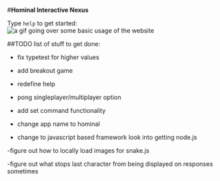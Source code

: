 #**Hominal Interactive Nexus**

Type `help` to get started:
![a gif going over some basic usage of the website](https://gifyu.com/image/SczdN)


##TODO
list of stuff to get done:
- fix typetest for higher values
- add breakout game
- redefine help
- pong singleplayer/multiplayer option
- add set command functionality
- change app name to hominal

- change to javascript based framework
    look into getting node.js

-figure out how to locally load images for snake.js

-figure out what stops last character from being displayed on responses sometimes
